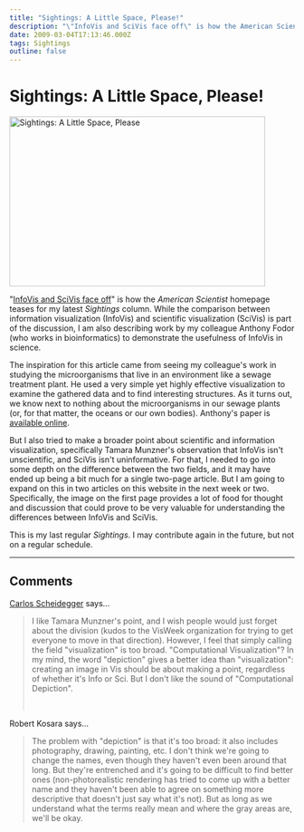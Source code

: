 ```yaml
---
title: "Sightings: A Little Space, Please!"
description: "\"InfoVis and SciVis face off\" is how the American Scientist homepage teases for my latest Sightings column. While the comparison between information visualization (InfoVis) and scientific visualization (SciVis) is part of the discussion, I am also describing work by my colleague Anthony Fodor (who works in bioinformatics) to demonstrate the usefulness of InfoVis in science."
date: 2009-03-04T17:13:46.000Z
tags: Sightings
outline: false
---
```


# Sightings: A Little Space, Please!

<a href="http://eagereyes.org/blog/2009/sightings-a-little-space-please.html"><img src="http://eagereyes.org/media/2009/Sigthings-SpacePlease.png" border="0" alt="Sightings: A Little Space, Please" width="452" height="300" /></a>

"<a href="http://www.americanscientist.org/issues/pub/2009/3/a-little-space-please">InfoVis and SciVis face off</a>" is how the <em>American Scientist</em> homepage teases for my latest <em>Sightings</em> column. While the comparison between information visualization (InfoVis) and scientific visualization (SciVis) is part of the discussion, I am also describing work by my colleague Anthony Fodor (who works in bioinformatics) to demonstrate the usefulness of InfoVis in science.

The inspiration for this article came from seeing my colleague's work in studying the microorganisms that live in an environment like a sewage treatment plant. He used a very simple yet highly effective visualization to examine the gathered data and to find interesting structures. As it turns out, we know next to nothing about the microorganisms in our sewage plants (or, for that matter, the oceans or our own bodies). Anthony's paper is <a href="http://aem.asm.org/cgi/content/abstract/AEM.01210-08v1">available online</a>.

But I also tried to make a broader point about scientific and information visualization, specifically Tamara Munzner's observation that InfoVis isn't unscientific, and SciVis isn't uninformative. For that, I needed to go into some depth on the difference between the two fields, and it may have ended up being a bit much for a single two-page article. But I am going to expand on this in two articles on this website in the next week or two. Specifically, the image on the first page provides a lot of food for thought and discussion that could prove to be very valuable for understanding the differences between InfoVis and SciVis.

This is my last regular <em>Sightings</em>. I may contribute again in the future, but not on a regular schedule.


---
## Comments

<a href="http://carlosscheidegger.wordpress.com" rel="nofollow noopener" target="_blank">Carlos Scheidegger</a> says…
>	<p>I like Tamara Munzner's point, and I wish people would just forget about the division (kudos to the VisWeek organization for trying to get everyone to move in that direction). However, I feel that simply calling the field "visualization" is too broad. "Computational Visualization"? In my mind, the word "depiction" gives a better idea than "visualization": creating an image in Vis should be about making a point, regardless of whether it's Info or Sci. But I don't like the sound of "Computational Depiction".</p>
>	<p>&nbsp;</p>

Robert Kosara says…
>	<p>The problem with "depiction" is that it's too broad: it also includes photography, drawing, painting, etc. I don't think we're going to change the names, even though they haven't even been around that long. But they're entrenched and it's going to be difficult to find better ones (non-photorealistic rendering has tried to come up with a better name and they haven't been able to agree on something more descriptive that doesn't just say what it's not). But as long as we understand what the terms really mean and where the gray areas are, we'll be okay.</p>


